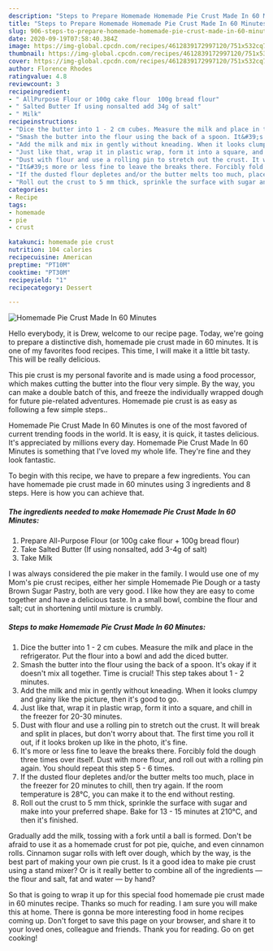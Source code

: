 ```yaml
---
description: "Steps to Prepare Homemade Homemade Pie Crust Made In 60 Minutes"
title: "Steps to Prepare Homemade Homemade Pie Crust Made In 60 Minutes"
slug: 906-steps-to-prepare-homemade-homemade-pie-crust-made-in-60-minutes
date: 2020-09-19T07:58:40.384Z
image: https://img-global.cpcdn.com/recipes/4612839172997120/751x532cq70/homemade-pie-crust-made-in-60-minutes-recipe-main-photo.jpg
thumbnail: https://img-global.cpcdn.com/recipes/4612839172997120/751x532cq70/homemade-pie-crust-made-in-60-minutes-recipe-main-photo.jpg
cover: https://img-global.cpcdn.com/recipes/4612839172997120/751x532cq70/homemade-pie-crust-made-in-60-minutes-recipe-main-photo.jpg
author: Florence Rhodes
ratingvalue: 4.8
reviewcount: 3
recipeingredient:
- " AllPurpose Flour or 100g cake flour  100g bread flour"
- " Salted Butter If using nonsalted add 34g of salt"
- " Milk"
recipeinstructions:
- "Dice the butter into 1 - 2 cm cubes. Measure the milk and place in the refrigerator. Put the flour into a bowl and add the diced butter."
- "Smash the butter into the flour using the back of a spoon. It&#39;s okay if it doesn&#39;t mix all together. Time is crucial! This step takes about 1 - 2 minutes."
- "Add the milk and mix in gently without kneading. When it looks clumpy and grainy like the picture, then it&#39;s good to go."
- "Just like that, wrap it in plastic wrap, form it into a square, and chill in the freezer for 20-30 minutes."
- "Dust with flour and use a rolling pin to stretch out the crust. It will break and split in places, but don&#39;t worry about that. The first time you roll it out, if it looks broken up like in the photo, it&#39;s fine."
- "It&#39;s more or less fine to leave the breaks there. Forcibly fold the dough three times over itself. Dust with more flour, and roll out with a rolling pin again. You should repeat this step 5 - 6 times."
- "If the dusted flour depletes and/or the butter melts too much, place in the freezer for 20 minutes to chill, then try again. If the room temperature is 28°C, you can make it to the end without resting."
- "Roll out the crust to 5 mm thick, sprinkle the surface with sugar and make into your preferred shape. Bake for 13 - 15 minutes at 210°C, and then it&#39;s finished."
categories:
- Recipe
tags:
- homemade
- pie
- crust

katakunci: homemade pie crust 
nutrition: 104 calories
recipecuisine: American
preptime: "PT10M"
cooktime: "PT30M"
recipeyield: "1"
recipecategory: Dessert

---
```



![Homemade Pie Crust Made In 60 Minutes](https://img-global.cpcdn.com/recipes/4612839172997120/751x532cq70/homemade-pie-crust-made-in-60-minutes-recipe-main-photo.jpg)

Hello everybody, it is Drew, welcome to our recipe page. Today, we're going to prepare a distinctive dish, homemade pie crust made in 60 minutes. It is one of my favorites food recipes. This time, I will make it a little bit tasty. This will be really delicious.

This pie crust is my personal favorite and is made using a food processor, which makes cutting the butter into the flour very simple. By the way, you can make a double batch of this, and freeze the individually wrapped dough for future pie-related adventures. Homemade pie crust is as easy as following a few simple steps..

Homemade Pie Crust Made In 60 Minutes is one of the most favored of current trending foods in the world. It is easy, it is quick, it tastes delicious. It's appreciated by millions every day. Homemade Pie Crust Made In 60 Minutes is something that I've loved my whole life. They're fine and they look fantastic.


To begin with this recipe, we have to prepare a few ingredients. You can have homemade pie crust made in 60 minutes using 3 ingredients and 8 steps. Here is how you can achieve that.

<!--inarticleads1-->

##### The ingredients needed to make Homemade Pie Crust Made In 60 Minutes:

1. Prepare  All-Purpose Flour (or 100g cake flour + 100g bread flour)
1. Take  Salted Butter (If using nonsalted, add 3-4g of salt)
1. Take  Milk


I was always considered the pie maker in the family. I would use one of my Mom&#39;s pie crust recipes, either her simple Homemade Pie Dough or a tasty Brown Sugar Pastry, both are very good. I like how they are easy to come together and have a delicious taste. In a small bowl, combine the flour and salt; cut in shortening until mixture is crumbly. 

<!--inarticleads2-->

##### Steps to make Homemade Pie Crust Made In 60 Minutes:

1. Dice the butter into 1 - 2 cm cubes. Measure the milk and place in the refrigerator. Put the flour into a bowl and add the diced butter.
1. Smash the butter into the flour using the back of a spoon. It&#39;s okay if it doesn&#39;t mix all together. Time is crucial! This step takes about 1 - 2 minutes.
1. Add the milk and mix in gently without kneading. When it looks clumpy and grainy like the picture, then it&#39;s good to go.
1. Just like that, wrap it in plastic wrap, form it into a square, and chill in the freezer for 20-30 minutes.
1. Dust with flour and use a rolling pin to stretch out the crust. It will break and split in places, but don&#39;t worry about that. The first time you roll it out, if it looks broken up like in the photo, it&#39;s fine.
1. It&#39;s more or less fine to leave the breaks there. Forcibly fold the dough three times over itself. Dust with more flour, and roll out with a rolling pin again. You should repeat this step 5 - 6 times.
1. If the dusted flour depletes and/or the butter melts too much, place in the freezer for 20 minutes to chill, then try again. If the room temperature is 28°C, you can make it to the end without resting.
1. Roll out the crust to 5 mm thick, sprinkle the surface with sugar and make into your preferred shape. Bake for 13 - 15 minutes at 210°C, and then it&#39;s finished.


Gradually add the milk, tossing with a fork until a ball is formed. Don&#39;t be afraid to use it as a homemade crust for pot pie, quiche, and even cinnamon rolls. Cinnamon sugar rolls with left over dough, which by the way, is the best part of making your own pie crust. Is it a good idea to make pie crust using a stand mixer? Or is it really better to combine all of the ingredients — the flour and salt, fat and water — by hand? 

So that is going to wrap it up for this special food homemade pie crust made in 60 minutes recipe. Thanks so much for reading. I am sure you will make this at home. There is gonna be more interesting food in home recipes coming up. Don't forget to save this page on your browser, and share it to your loved ones, colleague and friends. Thank you for reading. Go on get cooking!
